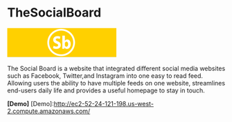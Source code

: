 TheSocialBoard 
================
![TheSocialBoard](img/logo.PNG "TheSocialBoard")

The Social Board is a website that integrated different social media websites such as Facebook, Twitter,and Instagram into one easy to read feed. Allowing users the ability to have multiple feeds on one website, streamlines end-users daily life and provides a useful homepage to stay in touch.

**[Demo]**
[Demo]:http://ec2-52-24-121-198.us-west-2.compute.amazonaws.com/
